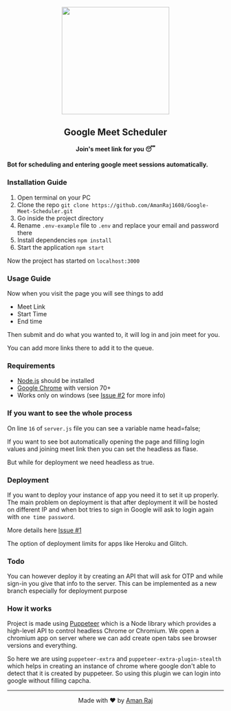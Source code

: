 <p align="center"><img src="https://cdn.shopify.com/s/files/1/2579/7072/articles/puppeteer-cover_1200x630.png?v=1521812467" align="center" width="250"></p>
<h2 align="center">Google Meet Scheduler</h2>
<p align="center"><b>Join's meet link for you 😴</b></p>

#### Bot for scheduling and entering google meet sessions automatically.

### Installation Guide
1. Open terminal on your PC
2. Clone the repo `git clone https://github.com/AmanRaj1608/Google-Meet-Scheduler.git`
3. Go inside the project directory
4. Rename `.env-example` file to `.env` and replace your email and password there
5. Install dependencies `npm install`
6. Start the application `npm start`

Now the project has started on `localhost:3000`

### Usage Guide
Now when you visit the page you will see things to add 
- Meet Link
- Start Time
- End time 

Then submit and do what you wanted to, it will log in and join meet for you. 

You can add more links there to add it to the queue.


### Requirements
- [Node.js](https://nodejs.org/en/download/) should be installed
- [Google Chrome](https://www.google.com/intl/en_in/chrome/) with version 70+
- Works only on windows (see [Issue #2](https://github.com/AmanRaj1608/Google-Meet-Scheduler/issues/8) for more info)

### If you want to see the whole process
On line `16` of `server.js` file you can see a variable name head=false;

If you want to see bot automatically opening the page and filling login values and joining meet link then you can set the headless as flase.

But while for deployment we need headless as true.


### Deployment

If you want to deploy your instance of app you need it to set it up properly.
The main problem on deployment is that after deployment it will be hosted on different IP and when bot tries to sign in Google will ask to login again with `one time password`. 

More details here [Issue #1](https://github.com/AmanRaj1608/Google-Meet-Scheduler/issues/1)

The option of deployment limits for apps like Heroku and Glitch. 


### Todo

You can however deploy it by creating an API that will ask for OTP and while sign-in you give that info to the server.
This can be implemented as a new branch especially for deployment purpose

### How it works
Project is made using [Puppeteer](https://developers.google.com/web/tools/puppeteer) which is a Node library which provides a high-level API to control headless Chrome or Chromium. We open a chromium app on server where we can add create open tabs see browser versions and everything.

So here we are using `puppeteer-extra` and `puppeteer-extra-plugin-stealth` which helps in creating an instance of chrome where google don't able to detect that it is created by puppeteer. So using this plugin we can login into google without filling capcha.



---
<p align="center"> Made with ❤️ by <a href="https://twitter.com/amanraj1608">Aman Raj</a></p>
